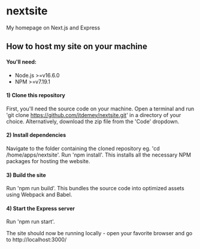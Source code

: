 # nextsite
My homepage on Next.js and Express

## How to host my site on your machine
#### You'll need:
* Node.js >=v16.6.0
* NPM >=v7.19.1

#### 1) Clone this repository
First, you'll need the source code on your machine.
Open a terminal and run 'git clone https://github.com/jtdemey/nextsite.git' in a directory of your choice.
Alternatively, download the zip file from the 'Code' dropdown.

#### 2) Install dependencies
Navigate to the folder containing the cloned repository eg. 'cd /home/apps/nextsite'.
Run 'npm install'. This installs all the necessary NPM packages for hosting the website.

#### 3) Build the site
Run 'npm run build'.
This bundles the source code into optimized assets using Webpack and Babel.

#### 4) Start the Express server
Run 'npm run start'.

The site should now be running locally - open your favorite browser and go to http://localhost:3000/
